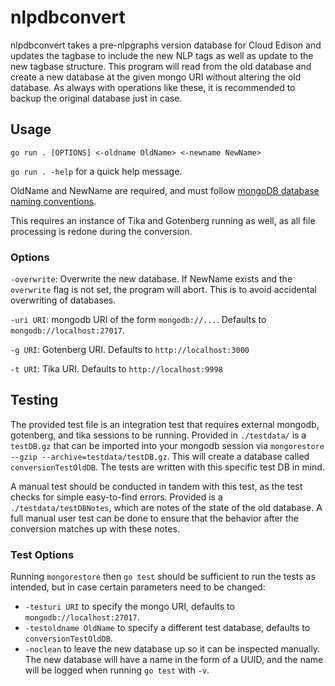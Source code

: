 # nlpdbconvert
nlpdbconvert takes a pre-nlpgraphs version database for Cloud Edison and updates the tagbase to include the new NLP tags as well as update to the new tagbase structure. This program will read from the old database and create a new database at the given mongo URI without altering the old database. As always with operations like these, it is recommended to backup the original database just in case.

## Usage
`go run . [OPTIONS] <-oldname OldName> <-newname NewName>`

`go run . -help` for a quick help message.

OldName and NewName are required, and must follow [mongoDB database naming conventions](https://docs.mongodb.com/manual/reference/limits/#naming-restrictions).

This requires an instance of Tika and Gotenberg running as well, as all file processing is redone during the conversion.

### Options

`-overwrite`: Overwrite the new database. If NewName exists and the `overwrite` flag is not set, the program will abort. This is to avoid accidental overwriting of databases.

`-uri URI`: mongodb URI of the form `mongodb://...`. Defaults to `mongodb://localhost:27017`.

`-g URI`: Gotenberg URI. Defaults to `http://localhost:3000`

`-t URI`: Tika URI. Defaults to `http://localhost:9998`

## Testing
The provided test file is an integration test that requires external mongodb, gotenberg, and tika sessions to be running. Provided in `./testdata/` is a `testDB.gz` that can be imported into your mongodb session via `mongorestore --gzip --archive=testdata/testDB.gz`. This will create a database called `conversionTestOldDB`. The tests are written with this specific test DB in mind.

A manual test should be conducted in tandem with this test, as the test checks for simple easy-to-find errors. Provided is a `./testdata/testDBNotes`, which are notes of the state of the old database. A full manual user test can be done to ensure that the behavior after the conversion matches up with these notes.

### Test Options
Running `mongorestore` then `go test` should be sufficient to run the tests as intended, but in case certain parameters need to be changed:
* `-testuri URI` to specify the mongo URI, defaults to `mongodb://localhost:27017`.
* `-testoldname OldName` to specify a different test database, defaults to `conversionTestOldDB`.
* `-noclean` to leave the new database up so it can be inspected manually. The new database will have a name in the form of a UUID, and the name will be logged when running `go test` with `-v`.
